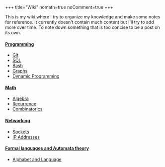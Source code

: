 +++
title="Wiki"
nomath=true
noComment=true
+++

This is my wiki where I try to organize my knowledge and make some notes for reference. It currently doesn't contain much content but I'll try to add more over time.
To note down something that is too concise to be a post on its own.


#### [Programming](#)

- [Git](/wikipages/git)
- [SQL](/wikipages/sql)
- [Bash](/wikipages/bash)
- [Graphs](/wikipages/graphs)
- [Dynamic Programming](/wikipages/dp)

#### [Math](#)

- [Algebra](/wikipages/algebra)
- [Recurrence](/wikipages/recurrence)
- [Combinatorics](/wikipages/combinatorics)

#### [Networking](#)

- [Sockets](/wikipages/sockets)
- [IP Addresses](/wikipages/ip)

#### [Formal languages and Automata theory](#)
- [Alphabet and Language](/wikipages/alphabet)
